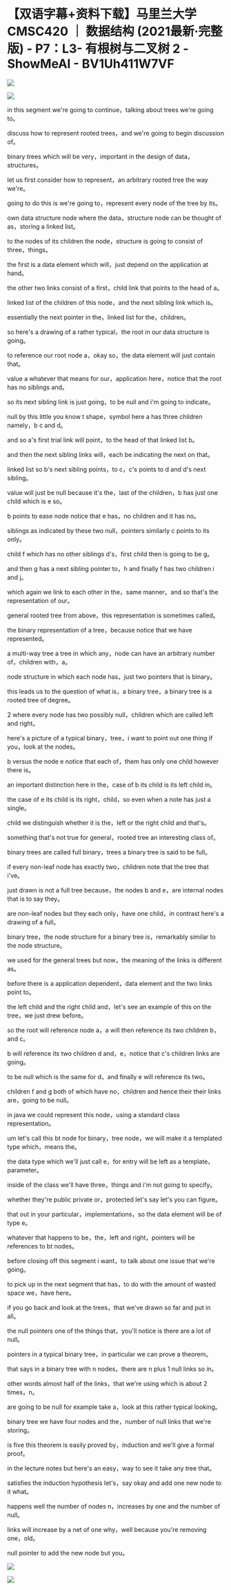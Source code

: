 # 【双语字幕+资料下载】马里兰大学 CMSC420 ｜ 数据结构 (2021最新·完整版) - P7：L3- 有根树与二叉树 2 - ShowMeAI - BV1Uh411W7VF

![](img/9330e579430d47a9583ed0dd4373c5ac_0.png)

![](img/9330e579430d47a9583ed0dd4373c5ac_1.png)

in this segment we're going to continue，talking about trees we're going to。

discuss how to represent rooted trees，and we're going to begin discussion of。

binary trees which will be very，important in the design of data，structures。

let us first consider how to represent，an arbitrary rooted tree the way we're。

going to do this is we're going to，represent every node of the tree by its。

own data structure node where the data，structure node can be thought of as，storing a linked list。

to the nodes of its children the node，structure is going to consist of three，things。

the first is a data element which will，just depend on the application at hand。

the other two links consist of a first，child link that points to the head of a。

linked list of the children of this node，and the next sibling link which is。

essentially the next pointer in the，linked list for the，children。

so here's a drawing of a rather typical，the root in our data structure is going。

to reference our root node a，okay so，the data element will just contain that。

value a whatever that means for our，application here，notice that the root has no siblings and。

so its next sibling link is just going，to be null and i'm going to indicate。

null by this little you know t shape，symbol here a has three children namely，b c and d。

and so a's first trial link will point，to the head of that linked list b。

and then the next sibling links will，each be indicating the next on that。

linked list so b's next sibling points，to c，c's points to d and d's next sibling。

value will just be null because it's the，last of the children，b has just one child which is e so。

b points to ease node notice that e has，no children and it has no。

siblings as indicated by these two null，pointers similarly c points to its only。

child f which has no other siblings d's，first child then is going to be g。

and then g has a next sibling pointer to，h and finally f has two children i and j。

which again we link to each other in the，same manner，and so that's the representation of our。

general rooted tree from above，this representation is sometimes called。

the binary representation of a tree，because notice that we have represented。

a multi-way tree a tree in which any，node can have an arbitrary number of，children with，a。

node structure in which each node has，just two pointers that is binary。

this leads us to the question of what is，a binary tree，a binary tree is a rooted tree of degree。

2 where every node has two possibly null，children which are called left and right。

here's a picture of a typical binary，tree，i want to point out one thing if you，look at the nodes。

b versus the node e notice that each of，them has only one child however there is。

an important distinction here in the，case of b its child is its left child in。

the case of e its child is its right，child，so even when a note has just a single。

child we distinguish whether it is the，left or the right child and that's。

something that's not true for general，rooted tree an interesting class of。

binary trees are called full binary，trees a binary tree is said to be full。

if every non-leaf node has exactly two，children note that the tree that i've。

just drawn is not a full tree because，the nodes b and e，are internal nodes that is to say they。

are non-leaf nodes but they each only，have one child，in contrast here's a drawing of a full。

binary tree，the node structure for a binary tree is，remarkably similar to the node structure。

we used for the general trees but now，the meaning of the links is different as。

before there is a application dependent，data element and the two links point to。

the left child and the right child and，let's see an example of this on the tree，we just drew before。

so the root will reference node a，a will then reference its two children b，and c。

b will reference its two children d and，e，notice that c's children links are going。

to be null which is the same for d，and finally e will reference its two。

children f and g both of which have no，children and hence their their links are，going to be null。

in java we could represent this node，using a standard class representation。

um let's call this bt node for binary，tree node，we will make it a templated type which，means the。

the data type which we'll just call e，for entry will be left as a template，parameter。

inside of the class we'll have three，things and i'm not going to specify。

whether they're public private or，protected let's say let's you can figure。

that out in your particular，implementations，so the data element will be of type e。

whatever that happens to be，the，left and right，pointers will be references to bt nodes。

before closing off this segment i want，to talk about one issue that we're going。

to pick up in the next segment that has，to do with the amount of wasted space we，have here。

if you go back and look at the trees，that we've drawn so far and put in all。

the null pointers one of the things that，you'll notice is there are a lot of null。

pointers in a typical binary tree，in particular we can prove a theorem。

that says in a binary tree with n nodes，there are n plus 1 null links so in。

other words almost half of the links，that we're using which is about 2 times，n。

are going to be null for example take a，look at this rather typical looking。

binary tree we have four nodes and the，number of null links that we're storing。

is five this theorem is easily proved by，induction and we'll give a formal proof。

in the lecture notes but here's an easy，way to see it take any tree that。

satisfies the induction hypothesis let's，say okay and add one new node to it what。

happens well the number of nodes n，increases by one and the number of null。

links will increase by a net of one why，well because you're removing one，old。

null pointer to add the new node but you。

![](img/9330e579430d47a9583ed0dd4373c5ac_3.png)

![](img/9330e579430d47a9583ed0dd4373c5ac_4.png)